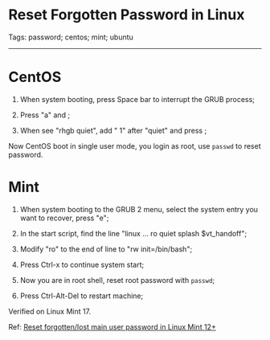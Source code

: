 # Reset Forgotten Password in Linux
Tags: password; centos; mint; ubuntu

------

# CentOS

1. When system booting, press Space bar to interrupt the GRUB process;

1. Press "a" and <Enter>;

1. When see "rhgb quiet", add " 1" after "quiet" and press <Enter>;

Now CentOS boot in single user mode, you login as root, use `passwd` to reset password.

# Mint

1. When system booting to the GRUB 2 menu, select the system entry you want to recover, press "e";

1. In the start script, find the line "linux ... ro quiet splash $vt_handoff";

1. Modify "ro" to the end of line to "rw init=/bin/bash";

1. Press Ctrl-x to continue system start;

1. Now you are in root shell, reset root password with `passwd`;

1. Press Ctrl-Alt-Del to restart machine;

Verified on Linux Mint 17.

Ref: [Reset forgotten/lost main user password in Linux Mint 12+](http://community.linuxmint.com/tutorial/view/1355)
